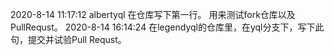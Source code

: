 2020-8-14 11:17:12 albertyql 在仓库写下第一行。
用来测试fork仓库以及PullRequst。
2020-8-14 16:14:24 在legendyql的仓库里，在yql分支下，写下此句，提交并试验Pull Requst。
